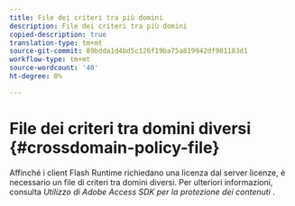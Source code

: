 ```yaml
---
title: File dei criteri tra più domini
description: File dei criteri tra più domini
copied-description: true
translation-type: tm+mt
source-git-commit: 89bdda1d4bd5c126f19ba75a819942df901183d1
workflow-type: tm+mt
source-wordcount: '40'
ht-degree: 0%

---
```



# File dei criteri tra domini diversi {#crossdomain-policy-file}

Affinché i client Flash Runtime richiedano una licenza dal server licenze, è necessario un file di criteri tra domini diversi. Per ulteriori informazioni, consulta *Utilizzo di Adobe Access SDK per la protezione dei contenuti* .
